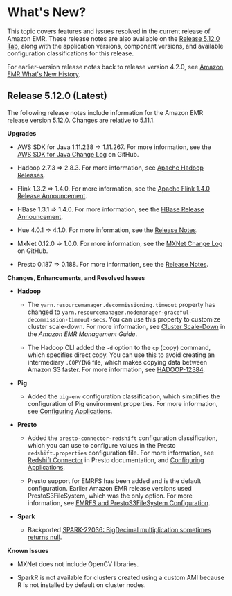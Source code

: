# What's New?<a name="emr-whatsnew"></a>

This topic covers features and issues resolved in the current release of Amazon EMR\. These release notes are also available on the [Release 5\.12\.0 Tab](emr-release-5x.md#emr-5120-release), along with the application versions, component versions, and available configuration classifications for this release\.

For earlier\-version release notes back to release version 4\.2\.0, see [Amazon EMR What's New History](emr-whatsnew-history.md)\.

## Release 5\.12\.0 \(Latest\)<a name="emr-5120-whatsnew"></a>

The following release notes include information for the Amazon EMR release version 5\.12\.0\. Changes are relative to 5\.11\.1\.

**Upgrades**

+ AWS SDK for Java 1\.11\.238 ⇒ 1\.11\.267\. For more information, see the [AWS SDK for Java Change Log](https://github.com/aws/aws-sdk-java/blob/master/CHANGELOG.md) on GitHub\.

+ Hadoop 2\.7\.3 ⇒ 2\.8\.3\. For more information, see [Apache Hadoop Releases](http://hadoop.apache.org/releases.html)\.

+ Flink 1\.3\.2 ⇒ 1\.4\.0\. For more information, see the [Apache Flink 1\.4\.0 Release Announcement](https://flink.apache.org/news/2017/12/12/release-1.4.0.html)\.

+ HBase 1\.3\.1 ⇒ 1\.4\.0\. For more information, see the [HBase Release Announcement](http://mail-archives.apache.org/mod_mbox/www-announce/201712.mbox/%3CCA+RK=_AU+tB=7SU1HRbeKVEd-sKA5WcJo3oa43vQ6PMB3L9pgQ@mail.gmail.com%3E)\.

+ Hue 4\.0\.1 ⇒ 4\.1\.0\. For more information, see the [Release Notes](http://cloudera.github.io/hue/latest/release-notes/release-notes-4.1.0.html)\.

+ MxNet 0\.12\.0 ⇒ 1\.0\.0\. For more information, see the [MXNet Change Log](https://github.com/apache/incubator-mxnet/releases/tag/1.0.0) on GitHub\.

+ Presto 0\.187 ⇒ 0\.188\. For more information, see the [Release Notes](https://prestodb.io/docs/current/release/release-0.188.html)\.

**Changes, Enhancements, and Resolved Issues**

+ **Hadoop**

  + The `yarn.resourcemanager.decommissioning.timeout` property has changed to `yarn.resourcemanager.nodemanager-graceful-decommission-timeout-secs`\. You can use this property to customize cluster scale\-down\. For more information, see [Cluster Scale\-Down](http://docs.aws.amazon.com/emr/latest/ManagementGuide/emr-scaledown-behavior.html) in the *Amazon EMR Management Guide*\.

  + The Hadoop CLI added the `-d` option to the `cp` \(copy\) command, which specifies direct copy\. You can use this to avoid creating an intermediary `.COPYING` file, which makes copying data between Amazon S3 faster\. For more information, see [HADOOP\-12384](https://issues.apache.org/jira/browse/HADOOP-12384)\.

+ **Pig**

  + Added the `pig-env` configuration classification, which simplifies the configuration of Pig environment properties\. For more information, see [Configuring Applications](emr-configure-apps.md)\.

+ **Presto**

  + Added the `presto-connector-redshift` configuration classification, which you can use to configure values in the Presto `redshift.properties` configuration file\. For more information, see [Redshift Connector](https://prestodb.io/docs/current/connector/redshift.html) in Presto documentation, and [Configuring Applications](emr-configure-apps.md)\.

  + Presto support for EMRFS has been added and is the default configuration\. Earlier Amazon EMR release versions used PrestoS3FileSystem, which was the only option\. For more information, see [EMRFS and PrestoS3FileSystem Configuration](emr-presto-considerations.md#emr-presto-prestos3)\.

+ **Spark**

  + Backported [SPARK\-22036: BigDecimal multiplication sometimes returns null](https://issues.apache.org/jira/browse/SPARK-22036)\.

**Known Issues**

+ MXNet does not include OpenCV libraries\.

+ SparkR is not available for clusters created using a custom AMI because R is not installed by default on cluster nodes\.